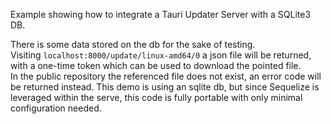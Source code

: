 Example showing how to integrate a Tauri Updater Server with a SQLite3 DB.

There is some data stored on the db for the sake of testing.  
Visiting `localhost:8000/update/linux-amd64/0` a json file will be returned, with a one-time token which can be used to download the pointed file.  
In the public repository the referenced file does not exist, an error code will be returned instead.
This demo is using an sqlite db, but since Sequelize is leveraged within the serve, this code is fully portable with only minimal configuration needed.
